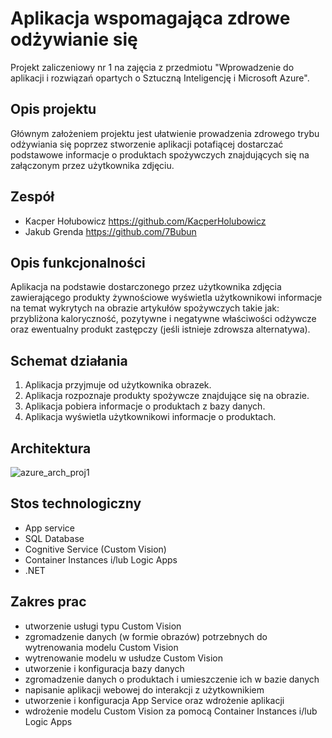 # Aplikacja wspomagająca zdrowe odżywianie się
Projekt zaliczeniowy nr 1 na zajęcia z przedmiotu "Wprowadzenie do aplikacji i rozwiązań opartych o Sztuczną Inteligencję i Microsoft Azure".

## Opis projektu
Głównym założeniem projektu jest ułatwienie prowadzenia zdrowego trybu odżywiania się poprzez stworzenie aplikacji potafiącej dostarczać podstawowe informacje o produktach spożywczych znajdujących się na załączonym przez użytkownika zdjęciu.

## Zespół
- Kacper Hołubowicz https://github.com/KacperHolubowicz
- Jakub Grenda https://github.com/7Bubun

## Opis funkcjonalności
Aplikacja na podstawie dostarczonego przez użytkownika zdjęcia zawierającego produkty żywnościowe wyświetla użytkownikowi informacje na temat wykrytych na obrazie artykułów spożywczych takie jak: przybliżona kaloryczność, pozytywne i negatywne właściwości odżywcze oraz ewentualny produkt zastępczy (jeśli istnieje zdrowsza alternatywa).

## Schemat działania 
1. Aplikacja przyjmuje od użytkownika obrazek.
2. Aplikacja rozpoznaje produkty spożywcze znajdujące się na obrazie.
3. Aplikacja pobiera informacje o produktach z bazy danych.
4. Aplikacja wyświetla użytkownikowi informacje o produktach.

## Architektura
![azure_arch_proj1](https://user-images.githubusercontent.com/62255561/140771476-b310f5ea-305b-48f2-8e45-39e86f2d019e.jpg)

## Stos technologiczny
- App service
- SQL Database
- Cognitive Service (Custom Vision)
- Container Instances i/lub Logic Apps
- .NET

## Zakres prac
- utworzenie usługi typu Custom Vision
- zgromadzenie danych (w formie obrazów) potrzebnych do wytrenowania modelu Custom Vision
- wytrenowanie modelu w usłudze Custom Vision
- utworzenie i konfiguracja bazy danych
- zgromadzenie danych o produktach i umieszczenie ich w bazie danych
- napisanie aplikacji webowej do interakcji z użytkownikiem
- utworzenie i konfiguracja App Service oraz wdrożenie aplikacji
- wdrożenie modelu Custom Vision za pomocą Container Instances i/lub Logic Apps
